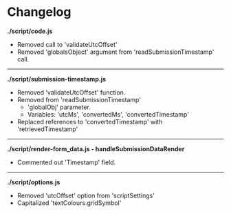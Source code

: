 # Changelog

**./script/code.js**
* Removed call to 'validateUtcOffset'
* Removed 'globalsObject' argument from 'readSubmissionTimestamp' call.

---

**./script/submission-timestamp.js**
* Removed 'validateUtcOffset' function.
* Removed from 'readSubmissionTimestamp'
	* 'globalObj' parameter.
	* Variables: 'utcMs', 'convertedMs', 'convertedTimestamp'
* Replaced references to 'convertedTimestamp' with 'retrievedTimestamp'

---

**./script/render-form_data.js - handleSubmissionDataRender**
* Commented out 'Timestamp' field.

---

**./script/options.js**
* Removed 'utcOffset' option from 'scriptSettings'
* Capitalized 'textColours.gridSymbol'
